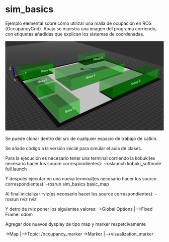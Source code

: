 # sim_basics

Ejemplo elemental sobre cómo utilizar una malla de ocupación en ROS (OccupancyGrid). Abajo se muestra una imagen del programa corriendo, con etiquetas añadidas que explican los sistemas de coordenadas.

![Grid axes](./images/Mundo.jpg)

Se puede clonar dentro del src de cualquier espacio de trabajo de catkin.

Se añade código a la versión inicial para simular el aula de clases.

Para la ejecución es necesario tener una terminal corriendo la kobuki(es necesario hacer los source correspondientes):
  -roslaunch kobuki_softnode full.launch
  
  
Y después ejecutar en una nueva terminal(es necesario hacer los source correspondientes):
  -rosrun sim_basics basic_map
  
Al final inicializar rviz(es necesario hacer los source correspondientes):
   -rosrun rviz rviz 

Y detro de rviz poner los siguientes valores:
  ->Global Options
   |-->Fixed Frame: odom
   
Agregar dos nuevos dysplay de tipo map y marker respetcivamente 

  ->Map
  |-->Topic: /occupancy_marker
  ->Marker
  |-->visualization_marker
